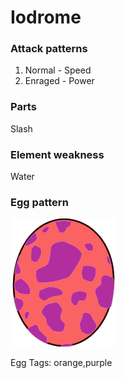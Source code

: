 # Iodrome

### Attack patterns
1. Normal - Speed
2. Enraged - Power

### Parts
Slash

### Element weakness
Water

### Egg pattern
![image info](../assets/iodrome.png)

Egg Tags: orange,purple